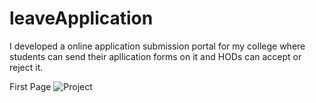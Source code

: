# leaveApplication
I developed a online application submission portal for my college where students can send their apllication forms on it and HODs can accept or reject it.

First Page
![Project](https://user-images.githubusercontent.com/47620223/104924852-065aad00-59c4-11eb-9bf6-fbfa41b3859e.PNG)
